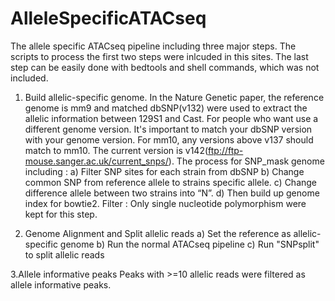 # AlleleSpecificATACseq
The allele specific ATACseq pipeline including three major steps. 
The scripts to process the first two steps were inlcuded in this sites. The last step can be easily done with bedtools and shell commands, which was not included. 

1. Build allelic-specific genome. 
In the Nature Genetic paper, the reference genome is mm9 and matched dbSNP(v132) were used to extract the allelic information between 129S1 and Cast. 
For people who want use a different genome version. It's important to match your dbSNP version with your genome version. 
For mm10, any versions above v137 should match to mm10. The current version is  v142(ftp://ftp-mouse.sanger.ac.uk/current_snps/). 
The process for SNP_mask genome including : 
	a) Filter SNP sites for each strain from dbSNP 
	b) Change common SNP from reference allele to strains specific allele.
	c) Change difference allele between two strains into “N”.
    d) Then build up genome index for bowtie2. 
Filter : Only single nucleotide polymorphism were kept for this step. 

2. Genome Alignment and Split allelic reads 
 	a) Set the reference as allelic-specific genome
	b) Run the normal ATACseq pipeline
	c) Run "SNPsplit" to split allelic reads
	
3.Allele informative peaks 
	Peaks with >=10 allelic reads were filtered as allele informative peaks. 
